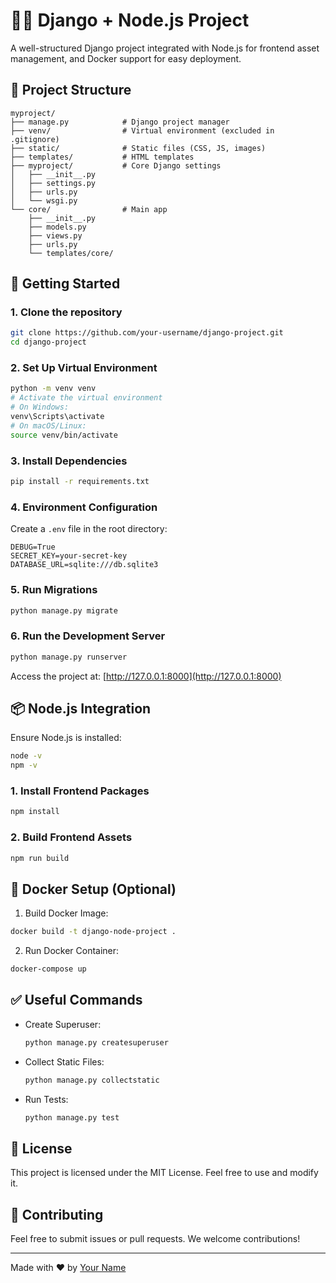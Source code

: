# 🧑‍💻 Django + Node.js Project

A well-structured Django project integrated with Node.js for frontend asset management, and Docker support for easy deployment.

## 📁 Project Structure

```
myproject/
├── manage.py            # Django project manager
├── venv/                # Virtual environment (excluded in .gitignore)
├── static/              # Static files (CSS, JS, images)
├── templates/           # HTML templates
├── myproject/           # Core Django settings
│   ├── __init__.py
│   ├── settings.py
│   ├── urls.py
│   └── wsgi.py
└── core/                # Main app
    ├── __init__.py
    ├── models.py
    ├── views.py
    ├── urls.py
    └── templates/core/
```

## 🚀 Getting Started

### 1. Clone the repository
```bash
git clone https://github.com/your-username/django-project.git
cd django-project
```

### 2. Set Up Virtual Environment
```bash
python -m venv venv
# Activate the virtual environment
# On Windows:
venv\Scripts\activate
# On macOS/Linux:
source venv/bin/activate
```

### 3. Install Dependencies
```bash
pip install -r requirements.txt
```

### 4. Environment Configuration
Create a `.env` file in the root directory:

```
DEBUG=True
SECRET_KEY=your-secret-key
DATABASE_URL=sqlite:///db.sqlite3
```

### 5. Run Migrations
```bash
python manage.py migrate
```

### 6. Run the Development Server
```bash
python manage.py runserver
```
Access the project at: [http://127.0.0.1:8000](http://127.0.0.1:8000)

## 📦 Node.js Integration
Ensure Node.js is installed:

```bash
node -v
npm -v
```

### 1. Install Frontend Packages
```bash
npm install
```

### 2. Build Frontend Assets
```bash
npm run build
```

## 🐳 Docker Setup (Optional)

1. Build Docker Image:
```bash
docker build -t django-node-project .
```

2. Run Docker Container:
```bash
docker-compose up
```

## ✅ Useful Commands

- Create Superuser:
  ```bash
  python manage.py createsuperuser
  ```

- Collect Static Files:
  ```bash
  python manage.py collectstatic
  ```

- Run Tests:
  ```bash
  python manage.py test
  ```

## 📜 License
This project is licensed under the MIT License. Feel free to use and modify it.

## 📧 Contributing
Feel free to submit issues or pull requests. We welcome contributions!

---
Made with ❤️ by [Your Name](https://github.com/your-username)


